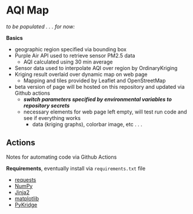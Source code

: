 # AQI Map

*to be populated . . . for now:*

**Basics**
 - geographic region specified via bounding box
 - Purple Air API used to retrieve sensor PM2.5 data
   - AQI calculated using 30 min average
 - Sensor data used to interpolate AQI over region by OrdinaryKriging
 - Kriging result overlaid over dynamic map on web page
   - Mapping and tiles provided by Leaflet and OpenStreetMap
 - beta version of page will be hosted on this repository and updated via Github actions
   - ***switch parameters specified by environmental variables to repository secrets***
   - necessary elements for web page left empty, will test run code and see if everything works
     - data (kriging graphs), colorbar image, etc . . . 
	 
	 
	 
## Actions

Notes for automating code via Github Actions

**Requirements**, eventually install via `requirements.txt` file
  - [requests](https://requests.readthedocs.io/en/latest/)
  - [NumPy](https://numpy.org/doc/stable/)
  - [Jinja2](https://jinja.palletsprojects.com/en/3.1.x/intro/)
  - [matplotlib](https://matplotlib.org/stable/)
  - [PyKridge](https://geostat-framework.readthedocs.io/projects/pykrige/en/stable/)